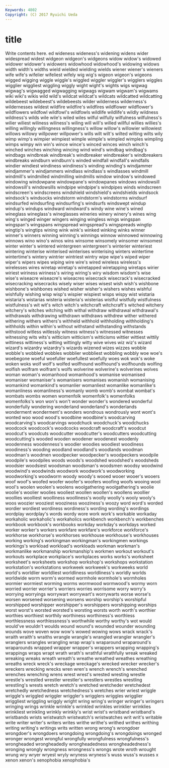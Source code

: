 ```yaml
---
Keywords: 4802 
Copyright: (C) 2017 Ryuichi Ueda
---
```


# title

Write contents here.
ed wideness wideness's widening widens wider widespread widest widgeon widgeon's
widgeons widow widow's widowed widower widower's widowers widowhood widowhood's widowing
widows width width's widths wield wielded wielding wields wiener wiener's
wieners wife wife's wifelier wifeliest wifely wig wig's wigeon wigeon's
wigeons wigged wigging wiggle wiggle's wiggled wiggler wiggler's wigglers wiggles
wigglier wiggliest wiggling wiggly wight wight's wights wigs wigwag wigwag's
wigwagged wigwagging wigwags wigwam wigwam's wigwams wiki wiki's wikis wild
wild's wildcat wildcat's wildcats wildcatted wildcatting wildebeest wildebeest's wildebeests wilder
wilderness wilderness's wildernesses wildest wildfire wildfire's wildfires wildflower wildflower's wildflowers
wildfowl wildfowl's wildfowls wildlife wildlife's wildly wildness wildness's wilds wile
wile's wiled wiles wilful wilfully wilfulness wilfulness's wilier wiliest wiliness
wiliness's wiling will will's willed willful willies willies's willing willingly
willingness willingness's willow willow's willowier willowiest willows willowy willpower willpower's
wills wilt wilt's wilted wilting wilts wily wimp wimp's wimpier
wimpiest wimple wimple's wimpled wimples wimpling wimps wimpy win win's
wince wince's winced winces winch winch's winched winches winching wincing
wind wind's windbag windbag's windbags windbreak windbreak's windbreaker windbreaker's windbreakers
windbreaks windburn windburn's winded windfall windfall's windfalls windier windiest windiness
windiness's winding winding's windjammer windjammer's windjammers windlass windlass's windlasses windmill
windmill's windmilled windmilling windmills window window's windowed windowing windowpane windowpane's
windowpanes windows windowsill windowsill's windowsills windpipe windpipe's windpipes winds windscreen
windscreen's windscreens windshield windshield's windshields windsock windsock's windsocks windstorm windstorm's
windstorms windsurf windsurfed windsurfing windsurfing's windsurfs windswept windup windup's windups
windward windward's windy wine wine's wined wineglass wineglass's wineglasses wineries
winery winery's wines wing wing's winged winger wingers winging wingless
wings wingspan wingspan's wingspans wingspread wingspread's wingspreads wingtip wingtip's wingtips
wining wink wink's winked winking winks winner winner's winners winning
winning's winnings winnow winnowed winnowing winnows wino wino's winos wins
winsome winsomely winsomer winsomest winter winter's wintered wintergreen wintergreen's winterier
winteriest wintering winterise winterised winterises winterising winters wintertime wintertime's wintery
wintrier wintriest wintry wipe wipe's wiped wiper wiper's wipers wipes
wiping wire wire's wired wireless wireless's wirelesses wires wiretap wiretap's
wiretapped wiretapping wiretaps wirier wiriest wiriness wiriness's wiring wiring's wiry
wisdom wisdom's wise wise's wiseacre wiseacre's wiseacres wisecrack wisecrack's wisecracked
wisecracking wisecracks wisely wiser wises wisest wish wish's wishbone wishbone's
wishbones wished wisher wisher's wishers wishes wishful wishfully wishing wisp
wisp's wispier wispiest wisps wispy wist wistaria wistaria's wistarias wisteria
wisteria's wisterias wistful wistfully wistfulness wistfulness's wit wit's witch witch's
witchcraft witchcraft's witched witchery witchery's witches witching with withal withdraw
withdrawal withdrawal's withdrawals withdrawing withdrawn withdraws withdrew wither withered withering
withers withers's withheld withhold withholding withholding's withholds within within's without
withstand withstanding withstands withstood witless witlessly witness witness's witnessed witnesses
witnessing wits wits's witticism witticism's witticisms wittier wittiest wittily wittiness
wittiness's witting wittingly witty wive wives wiz wiz's wizard wizard's
wizardry wizardry's wizards wizened wizes wizzes wobble wobble's wobbled wobbles
wobblier wobbliest wobbling wobbly woe woe's woebegone woeful woefuller woefullest
woefully woes wok wok's woke woken woks wolf wolf's wolfed
wolfhound wolfhound's wolfhounds wolfing wolfish wolfram wolfram's wolfs wolverine wolverine's
wolverines wolves woman woman's womanhood womanhood's womanise womanised womaniser womaniser's
womanisers womanises womanish womanising womankind womankind's womanlier womanliest womanlike womanlike's
womanliness womanliness's womanly womb womb's wombat wombat's wombats wombs women
womenfolk womenfolk's womenfolks womenfolks's won won's won't wonder wonder's wondered
wonderful wonderfully wondering wonderland wonderland's wonderlands wonderment wonderment's wonders wondrous
wondrously wont wont's wonted woo wood wood's woodbine woodbine's woodcarving
woodcarving's woodcarvings woodchuck woodchuck's woodchucks woodcock woodcock's woodcocks woodcraft woodcraft's
woodcut woodcut's woodcuts woodcutter woodcutter's woodcutters woodcutting woodcutting's wooded wooden
woodener woodenest woodenly woodenness woodenness's woodier woodies woodiest woodiness woodiness's
wooding woodland woodland's woodlands woodman woodman's woodmen woodpecker woodpecker's woodpeckers
woodpile woodpile's woodpiles woods woods's woodshed woodshed's woodsheds woodsier woodsiest
woodsman woodsman's woodsmen woodsy woodwind woodwind's woodwinds woodwork woodwork's woodworking
woodworking's woodworm woody woody's wooed wooer wooer's wooers woof woof's
woofed woofer woofer's woofers woofing woofs wooing wool wool's woolen
woolen's woolens woolgathering woolgathering's woolie woolie's woolier woolies wooliest woollen
woollen's woollens woollier woollies woolliest woolliness woolliness's woolly woolly's wooly
wooly's woos woozier wooziest wooziness wooziness's woozy word word's worded
wordier wordiest wordiness wordiness's wording wording's wordings wordplay wordplay's words
wordy wore work work's workable workaday workaholic workaholic's workaholics workbench
workbench's workbenches workbook workbook's workbooks workday workday's workdays worked worker
worker's workers workfare workfare's workforce workforce's workhorse workhorse's workhorses workhouse
workhouse's workhouses working working's workingman workingman's workingmen workings workings's workload
workload's workloads workman workman's workmanlike workmanship workmanship's workmen workout workout's
workouts workplace workplace's workplaces works works's worksheet worksheet's worksheets workshop
workshop's workshops workstation workstation's workstations workweek workweek's workweeks world world's
worldlier worldliest worldliness worldliness's worldly worlds worldwide worm worm's wormed
wormhole wormhole's wormholes wormier wormiest worming worms wormwood wormwood's wormy
worn worried worrier worrier's worriers worries worrisome worry worry's worrying
worryings worrywart worrywart's worrywarts worse worse's worsen worsened worsening worsens
worship worship's worshipful worshipped worshipper worshipper's worshippers worshipping worships worst
worst's worsted worsted's worsting worsts worth worth's worthier worthies worthiest
worthily worthiness worthiness's worthless worthlessness worthlessness's worthwhile worthy worthy's wot
would would've wouldn't woulds wound wound's wounded wounder wounding wounds
wove woven wow wow's wowed wowing wows wrack wrack's wraith
wraith's wraiths wrangle wrangle's wrangled wrangler wrangler's wranglers wrangles wrangling
wrap wrap's wraparound wraparound's wraparounds wrapped wrapper wrapper's wrappers wrapping
wrapping's wrappings wraps wrapt wrath wrath's wrathful wrathfully wreak wreaked
wreaking wreaks wreath wreath's wreathe wreathed wreathes wreathing wreaths wreck
wreck's wreckage wreckage's wrecked wrecker wrecker's wreckers wrecking wrecks wren
wren's wrench wrench's wrenched wrenches wrenching wrens wrest wrest's wrested
wresting wrestle wrestle's wrestled wrestler wrestler's wrestlers wrestles wrestling wrestling's
wrests wretch wretch's wretched wretcheder wretchedest wretchedly wretchedness wretchedness's wretches
wrier wriest wriggle wriggle's wriggled wriggler wriggler's wrigglers wriggles wrigglier
wriggliest wriggling wriggly wright wring wring's wringer wringer's wringers wringing
wrings wrinkle wrinkle's wrinkled wrinkles wrinklier wrinklies wrinkliest wrinkling wrinkly
wrinkly's wrist wrist's wristband wristband's wristbands wrists wristwatch wristwatch's wristwatches
writ writ's writable write writer writer's writers writes writhe writhe's
writhed writhes writhing writing writing's writings writs written wrong wrong's
wrongdoer wrongdoer's wrongdoers wrongdoing wrongdoing's wrongdoings wronged wronger wrongest wrongful
wrongfully wrongfulness wrongfulness's wrongheaded wrongheadedly wrongheadedness wrongheadedness's wronging wrongly wrongness
wrongness's wrongs wrote wroth wrought wrung wry wryer wryest wryly
wryness wryness's wuss wuss's wusses x xenon xenon's xenophobia xenophobia's
